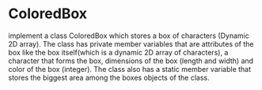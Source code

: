 # ColoredBox
implement a class ColoredBox which stores a box of characters (Dynamic 2D array).
 The class has private member variables that are attributes of the box like the box itself(which is a dynamic 2D array of characters), a character that forms the box, dimensions of the box (length and width) and color of the box (integer).
 The class also has a static member variable that stores the biggest area among the boxes objects of the class.